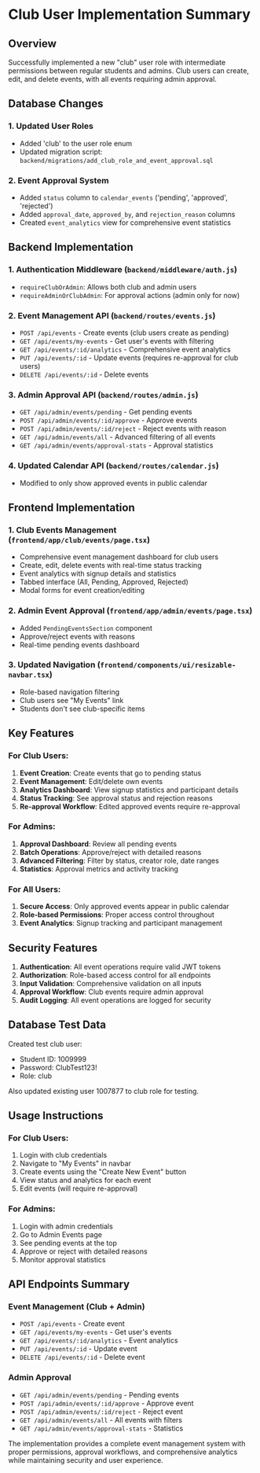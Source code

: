 # Club User Implementation Summary

## Overview
Successfully implemented a new "club" user role with intermediate permissions between regular students and admins. Club users can create, edit, and delete events, with all events requiring admin approval.

## Database Changes

### 1. Updated User Roles
- Added 'club' to the user role enum
- Updated migration script: `backend/migrations/add_club_role_and_event_approval.sql`

### 2. Event Approval System
- Added `status` column to `calendar_events` ('pending', 'approved', 'rejected')
- Added `approval_date`, `approved_by`, and `rejection_reason` columns
- Created `event_analytics` view for comprehensive event statistics

## Backend Implementation

### 1. Authentication Middleware (`backend/middleware/auth.js`)
- `requireClubOrAdmin`: Allows both club and admin users
- `requireAdminOrClubAdmin`: For approval actions (admin only for now)

### 2. Event Management API (`backend/routes/events.js`)
- `POST /api/events` - Create events (club users create as pending)
- `GET /api/events/my-events` - Get user's events with filtering
- `GET /api/events/:id/analytics` - Comprehensive event analytics
- `PUT /api/events/:id` - Update events (requires re-approval for club users)
- `DELETE /api/events/:id` - Delete events

### 3. Admin Approval API (`backend/routes/admin.js`)
- `GET /api/admin/events/pending` - Get pending events
- `POST /api/admin/events/:id/approve` - Approve events
- `POST /api/admin/events/:id/reject` - Reject events with reason
- `GET /api/admin/events/all` - Advanced filtering of all events
- `GET /api/admin/events/approval-stats` - Approval statistics

### 4. Updated Calendar API (`backend/routes/calendar.js`)
- Modified to only show approved events in public calendar

## Frontend Implementation

### 1. Club Events Management (`frontend/app/club/events/page.tsx`)
- Comprehensive event management dashboard for club users
- Create, edit, delete events with real-time status tracking
- Event analytics with signup details and statistics
- Tabbed interface (All, Pending, Approved, Rejected)
- Modal forms for event creation/editing

### 2. Admin Event Approval (`frontend/app/admin/events/page.tsx`)
- Added `PendingEventsSection` component
- Approve/reject events with reasons
- Real-time pending events dashboard

### 3. Updated Navigation (`frontend/components/ui/resizable-navbar.tsx`)
- Role-based navigation filtering
- Club users see "My Events" link
- Students don't see club-specific items

## Key Features

### For Club Users:
1. **Event Creation**: Create events that go to pending status
2. **Event Management**: Edit/delete own events
3. **Analytics Dashboard**: View signup statistics and participant details
4. **Status Tracking**: See approval status and rejection reasons
5. **Re-approval Workflow**: Edited approved events require re-approval

### For Admins:
1. **Approval Dashboard**: Review all pending events
2. **Batch Operations**: Approve/reject with detailed reasons
3. **Advanced Filtering**: Filter by status, creator role, date ranges
4. **Statistics**: Approval metrics and activity tracking

### For All Users:
1. **Secure Access**: Only approved events appear in public calendar
2. **Role-based Permissions**: Proper access control throughout
3. **Event Analytics**: Signup tracking and participant management

## Security Features

1. **Authentication**: All event operations require valid JWT tokens
2. **Authorization**: Role-based access control for all endpoints
3. **Input Validation**: Comprehensive validation on all inputs
4. **Approval Workflow**: Club events require admin approval
5. **Audit Logging**: All event operations are logged for security

## Database Test Data

Created test club user:
- Student ID: 1009999
- Password: ClubTest123!
- Role: club

Also updated existing user 1007877 to club role for testing.

## Usage Instructions

### For Club Users:
1. Login with club credentials
2. Navigate to "My Events" in navbar
3. Create events using the "Create New Event" button
4. View status and analytics for each event
5. Edit events (will require re-approval)

### For Admins:
1. Login with admin credentials
2. Go to Admin Events page
3. See pending events at the top
4. Approve or reject with detailed reasons
5. Monitor approval statistics

## API Endpoints Summary

### Event Management (Club + Admin)
- `POST /api/events` - Create event
- `GET /api/events/my-events` - Get user's events
- `GET /api/events/:id/analytics` - Event analytics
- `PUT /api/events/:id` - Update event
- `DELETE /api/events/:id` - Delete event

### Admin Approval
- `GET /api/admin/events/pending` - Pending events
- `POST /api/admin/events/:id/approve` - Approve event
- `POST /api/admin/events/:id/reject` - Reject event
- `GET /api/admin/events/all` - All events with filters
- `GET /api/admin/events/approval-stats` - Statistics

The implementation provides a complete event management system with proper permissions, approval workflows, and comprehensive analytics while maintaining security and user experience.